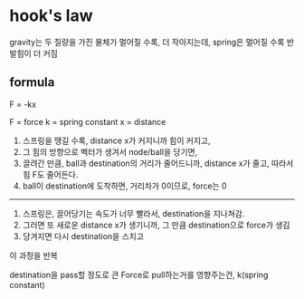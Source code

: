 # hook's law
gravity는 두 질량을 가진 물체가 멀어질 수록, 더 작아지는데,
spring은 멀어질 수록 반발힘이 더 커짐 

## formula 
F = -kx

F = force
k = spring constant
x = distance


1. 스프링을 땡길 수록, distance x가 커지니까 힘이 커지고,
2. 그 힘의 방향으로 벡터가 생겨서 node/ball을 당기면,
3. 끌려간 만큼, ball과 destination의 거리가 줄어드니까, distance x가 줄고, 따라서 힘 F도 줄어든다.
4. ball이 destination에 도착하면, 거리차가 0이므로, force는 0

---
1. 스프링은, 끌어당기는 속도가 너무 빨라서, destination을 지나쳐감.
2. 그러면 또 새로운 distance x가 생기니까, 그 만큼 destination으로 force가 생김
3. 당겨지면 다시 destination을 스치고 

이 과정을 반복 


destination을 pass할 정도로 큰 Force로 pull하는거를 영향주는건, k(spring constant)